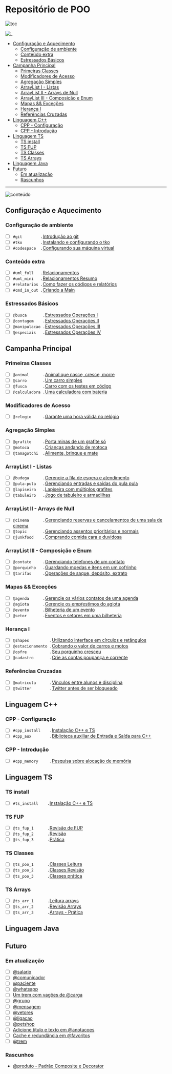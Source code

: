 # Repositório de POO

![toc](https://user-images.githubusercontent.com/4747652/263064329-3004bb4d-32fa-4a51-840e-5204870c2738.png)

![_](flow.png)

<!-- toc -->
- [Configuração e Aquecimento](#configuração-e-aquecimento)
  - [Configuração de ambiente](#configuração-de-ambiente)
  - [Conteúdo extra](#conteúdo-extra)
  - [Estressados Básicos](#estressados-básicos)
- [Campanha Principal](#campanha-principal)
  - [Primeiras Classes](#primeiras-classes)
  - [Modificadores de Acesso](#modificadores-de-acesso)
  - [Agregação Simples](#agregação-simples)
  - [ArrayList I - Listas](#arraylist-i---listas)
  - [ArrayList II - Arrays de Null](#arraylist-ii---arrays-de-null)
  - [ArrayList III - Composição e Enum](#arraylist-iii---composição-e-enum)
  - [Mapas && Exceções](#mapas--exceções)
  - [Herança I](#herança-i)
  - [Referências Cruzadas](#referências-cruzadas)
- [Linguagem C++](#linguagem-c)
  - [CPP - Configuração](#cpp---configuração)
  - [CPP - Introdução](#cpp---introdução)
- [Linguagem TS](#linguagem-ts)
  - [TS install](#ts-install)
  - [TS FUP](#ts-fup)
  - [TS Classes](#ts-classes)
  - [TS Arrays](#ts-arrays)
- [Linguagem Java](#linguagem-java)
- [Futuro](#futuro)
  - [Em atualização](#em-atualização)
  - [Rascunhos](#rascunhos)
<!-- toc -->

---

![conteúdo](https://user-images.githubusercontent.com/4747652/263064979-b64dc170-0734-475c-89f5-7ab3b4750021.png)

## Configuração e Aquecimento

### Configuração de ambiente

- [ ] `#git        .`[Introdução ao git](wiki/git/README.md)
- [ ] `#tko        .`[Instalando e configurando o tko](https://github.com/senapk/tko#tko---test-kit-operations)
- [ ] `#codespace  .`[Configurando sua máquina virtual](https://github.com/senapk/tko/blob/master/replit/Readme.md)

### Conteúdo extra

- [ ] `#uml_full   .`[Relacionamentos](wiki/relacionamento/README.md)
- [ ] `#uml_mini   .`[Relacionamentos Resumo](wiki/uml/README.md)
- [ ] `#relatorios .`[Como fazer os códigos e relatórios](wiki/relatorio/README.md)
- [ ] `#cmd_in_out .`[Criando a Main](wiki/main/README.md)

### Estressados Básicos

- [ ] `@busca       .`[Estressados Operações I](base/busca/Readme.md)
- [ ] `@contagem    .`[Estressados Operações II](base/contagem/Readme.md)
- [ ] `@manipulacao .`[Estressados Operações III](base/manipulacao/Readme.md)
- [ ] `@especiais   .`[Estressados Operações IV](base/especiais/Readme.md)

## Campanha Principal

### Primeiras Classes

- [ ] `@animal      .`[Animal que nasce, cresce, morre](base/animal/Readme.md)
- [ ] `@carro       .`[Um carro simples](base/carro/Readme.md)
- [ ] `@fusca       .`[Carro com os testes em código](base/fusca/Readme.md)
- [ ] `@calculadora .`[Uma calculadora com bateria](base/calculadora/Readme.md)

### Modificadores de Acesso

- [ ] `@relogio     .`[Garante uma hora válida no relógio](base/relogio/Readme.md)

### Agregação Simples

- [ ] `@grafite     .`[Porta minas de um grafite só](base/grafite/Readme.md)
- [ ] `@motoca      .`[Crianças andando de motoca](base/motoca/Readme.md)
- [ ] `@tamagotchi  .`[Alimente, brinque e mate](base/tamagotchi/Readme.md)

### ArrayList I - Listas

- [ ] `@budega      .`[Gerencie a fila de espera e atendimento](base/budega/Readme.md)
- [ ] `@pula-pula   .`[Gerenciando entradas e saídas do pula pula](base/pula-pula/Readme.md)
- [ ] `@lapiseira   .`[Lapiseira com múltiplos grafites](base/lapiseira/Readme.md)
- [ ] `@tabuleiro   .`[Jogo de tabuleiro e armadilhas](base/tabuleiro/Readme.md)

### ArrayList II - Arrays de Null

- [ ] `@cinema      .`[Gerenciando reservas e cancelamentos de uma sala de cinema](base/cinema/Readme.md)
- [ ] `@topic       .`[Gerenciando assentos prioritários e normais](base/topic/Readme.md)
- [ ] `@junkfood    .`[Comprando comida cara e duvidosa](base/junkfood/Readme.md)

### ArrayList III - Composição e Enum

- [ ] `@contato     .`[Gerenciando telefones de um contato](base/contato/Readme.md)
- [ ] `@porquinho   .`[Guardando moedas e itens em um cofrinho](base/porquinho/Readme.md)
- [ ] `@tarifas     .`[Operações de saque, depósito, extrato](base/tarifas/Readme.md)

### Mapas && Exceções

- [ ] `@agenda      .`[Gerencie os vários contatos de uma agenda](base/agenda/Readme.md)
- [ ] `@agiota      .`[Gerencie os empŕestimos do agiota](base/agiota/Readme.md)
- [ ] `@evento      .`[Bilheteria de um evento](base/evento/Readme.md)
- [ ] `@setor       .`[Eventos e setores em uma bilheteria](base/setor/Readme.md)

### Herança I

- [ ] `@shapes         .`[Utilizando interface em círculos e retângulos](base/shapes/Readme.md)
- [ ] `@estacionamento .`[Cobrando o valor de carros e motos](base/estacionamento/Readme.md)
- [ ] `@cofre          .`[Seu porquinho cresceu](base/cofre/Readme.md)
- [ ] `@cadastro       .`[Crie as contas poupança e corrente](base/cadastro/Readme.md)

### Referências Cruzadas

- [ ] `@matricula      .`[Vínculos entre alunos e disciplina](base/matricula/Readme.md)
- [ ] `@twitter        .`[Twitter antes de ser bloqueado](base/twitter/Readme.md)

## Linguagem C++

### CPP - Configuração

- [ ] `#cpp_install    .`[Instalação C++ e TS](wiki/instalacao/cpp.md)
- [ ] `#cpp_aux        .`[Biblioteca auxiliar de Entrada e Saída para C++](https://github.com/senapk/cppaux#requisitos)

### CPP - Introdução

- [ ] `#cpp_memory     .`[Pesquisa sobre alocação de memória](wiki/memoria/README.md)

## Linguagem TS

### TS install

- [ ] `#ts_install    .`[Instalação C++ e TS](wiki/instalacao/ts.md)

### TS FUP

- [ ] `@ts_fup_1      .`[Revisão de FUP](typescript/fup_leitura.md)
- [ ] `@ts_fup_2      .`[Revisão](typescript/fup_revisao.md)
- [ ] `@ts_fup_3      .`[Prática](typescript/fup_pratica.md)

### TS Classes

- [ ] `@ts_poo_1      .`[Classes Leitura](typescript/classes_leitura.md)
- [ ] `@ts_poo_2      .`[Classes Revisão](typescript/classes_revisao.md)
- [ ] `@ts_poo_3      .`[Classes prática](typescript/classes_pratica.md)

### TS Arrays

- [ ] `@ts_arr_1      .`[Leitura arrays](typescript/arrays_leitura.md)
- [ ] `@ts_arr_2      .`[Revisão Arrays](typescript/arrays_revisao.md)
- [ ] `@ts_arr_3      .`[Arrays - Prática](typescript/arrays_pratica.md)

## Linguagem Java

## Futuro

### Em atualização

- [ ] [@salario](base/salario/Readme.md)
- [ ] [@comunicador](base/comunicador/Readme.md)
- [ ] [@paciente](base/paciente/Readme.md)
- [ ] [@whatsapp](base/whatsapp/Readme.md)
- [ ] [Um trem com vagões de @carga](base/carga/Readme.md)
- [ ] [@grupo](base/grupo/Readme.md)
- [ ] [@mensagem](base/mensagem/Readme.md)
- [ ] [@vetores](base/vetores/Readme.md)
- [ ] [@ligacao](base/ligacao/Readme.md)
- [ ] [@petshop](base/petshop/Readme.md)
- [ ] [Adicione título e texto em @anotacoes](base/anotacoes/Readme.md)
- [ ] [Cache e redundância em @favoritos](base/favoritos/Readme.md)
- [ ] [@trem](base/trem/Readme.md)

### Rascunhos

- [@produto - Padrão Composite e Decorator](base/produto/Readme.md)
